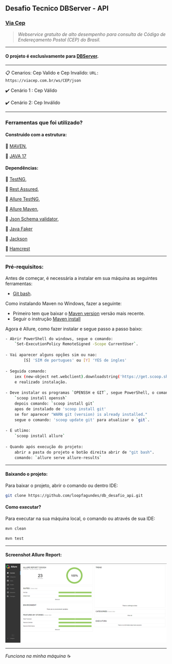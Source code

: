 ﻿## Desafio Tecnico DBServer - API

### [Via Cep](https://viacep.com.br/)
> *Webservice gratuito de alto desempenho para consulta de Código de Endereçamento Postal (CEP) do Brasil.*
---
#### O projeto é exclusivamente para [DBServer](https://db.tec.br/).

---
:clipboard: Cenarios: Cep Valido e Cep Invalido: `URL: https://viacep.com.br/ws/CEP/json`

:heavy_check_mark: Cenário 1 : Cep Válido

:heavy_check_mark: Cenário 2: Cep Inválido

---

### Ferramentas que foi utilizado?
#### Construido com a estrutura:
:pushpin: [MAVEN](https://maven.apache.org/download.cgi),

:pushpin: [JAVA 17](https://www.oracle.com/java/technologies/javase/jdk17-archive-downloads.html)

#### Dependências:
:pushpin: [TestNG](https://mvnrepository.com/artifact/org.testng/testng/7.10.2),

:pushpin: [Rest Assured](https://mvnrepository.com/artifact/io.rest-assured/rest-assured/5.4.0),

:pushpin: [Allure TestNG](https://mvnrepository.com/artifact/io.qameta.allure/allure-testng/2.27.0),

:pushpin: [Allure Maven](https://mvnrepository.com/artifact/io.qameta.allure/allure-maven/2.12.0),

:pushpin: [Json Schema validator](https://mvnrepository.com/artifact/io.rest-assured/json-schema-validator/5.4.0),

:pushpin: [Java Faker](https://mvnrepository.com/artifact/com.github.javafaker/javafaker/1.0.2)

:pushpin: [Jackson](https://mvnrepository.com/artifact/com.fasterxml.jackson.core/jackson-annotations/2.17.2)

:pushpin: [Hamcrest](https://mvnrepository.com/artifact/org.hamcrest/hamcrest/2.2)

---
###  Pré-requisitos:
Antes de começar, é necessária a instalar em sua máquina as seguintes ferramentas:
- [Git bash](https://git-scm.com).

Como instalando Maven no Windows, fazer a seguinte:
- Primeiro tem que baixar o [Maven version](https://maven.apache.org/download.cgi) versão mais recente.
- Seguir o instrução [Maven install](http://charlesmms.azurewebsites.net/2017/09/04/instalando-maven-no-windows-10/#:~:text=Instalando%20o%20Maven,Program%20Files%5CApache%5Cmaven.)

Agora é Allure, como fazer instalar e segue passo a passo baixo:
```bash
- Abrir PowerShell do windows, segue o comando:
	`Set-ExecutionPolicy RemoteSigned -Scope CurrentUser`. 

- Vai aparecer alguns opções sim ou nao: 
        [S] 'SIM de portugues' ou [Y] 'YES de ingles'

- Seguida comando:
	iex (new-object net.webclient).downloadstring('https://get.scoop.sh') 
	e realizado instalação.

- Deve instalar os programas `OPENSSH e GIT`, segue PowerShell, o comando: 
	`scoop install openssh`
	depois comando: `scoop install git` 
	apos de instalado de 'scoop install git'  
	se for aparecer "WARN git (version) is already installed."
	segue o comando: 'scoop update git' para atualizar o `git`.

- E utlimo: 
	`scoop install allure`
	
- Quando após execução do projeto:
	abrir a pasta do projeto e botão direita abrir de "git bash".
	comando: `allure serve allure-results`
```
---
#### Baixando o projeto:

Para baixar o projeto, abrir o comando ou dentro IDE:
```bash
git clone https://github.com/loopfagundes/db_desafio_api.git
```
#### Como executar?
Para executar na sua máquina local, o comando ou através de sua IDE:
```bash
mvn clean
```
```bash
mvn test
```
---
#### Screenshot Allure Report:
![](src/main/resources/img/ScreenshotAllureReport.png)

---
*Funciona na minha máquina* :coffee: 
